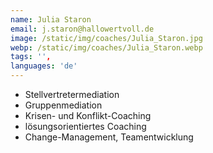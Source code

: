 ```yaml
---
name: Julia Staron
email: j.staron@hallowertvoll.de
image: /static/img/coaches/Julia_Staron.jpg
webp: /static/img/coaches/Julia_Staron.webp
tags: '',
languages: 'de'
---
```


<ul><li>Stellvertretermediation</li><li>Gruppenmediation</li><li>Krisen- und Konflikt-Coaching</li><li>lösungsorientiertes Coaching</li><li>Change-Management, Teamentwicklung</li></ul>